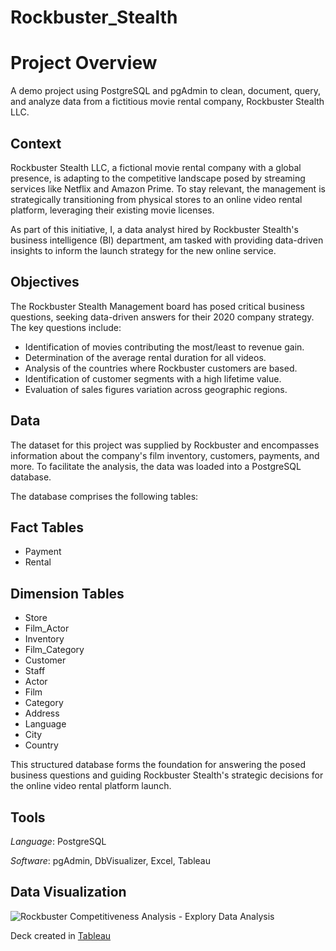 # Rockbuster_Stealth

# Project Overview

A demo project using PostgreSQL and pgAdmin to clean, document, query, and analyze data from a fictitious movie rental company, Rockbuster Stealth LLC.

## Context

Rockbuster Stealth LLC, a fictional movie rental company with a global presence, is adapting to the competitive landscape posed by streaming services like Netflix and Amazon Prime. To stay relevant, the management is strategically transitioning from physical stores to an online video rental platform, leveraging their existing movie licenses.

As part of this initiative, I, a data analyst hired by Rockbuster Stealth's business intelligence (BI) department, am tasked with providing data-driven insights to inform the launch strategy for the new online service.

## Objectives

The Rockbuster Stealth Management board has posed critical business questions, seeking data-driven answers for their 2020 company strategy. The key questions include:

- Identification of movies contributing the most/least to revenue gain.
- Determination of the average rental duration for all videos.
- Analysis of the countries where Rockbuster customers are based.
- Identification of customer segments with a high lifetime value.
- Evaluation of sales figures variation across geographic regions.

## Data

The dataset for this project was supplied by Rockbuster and encompasses information about the company's film inventory, customers, payments, and more. To facilitate the analysis, the data was loaded into a PostgreSQL database.

The database comprises the following tables:

## Fact Tables

- Payment
- Rental

## Dimension Tables

- Store
- Film_Actor
- Inventory
- Film_Category
- Customer
- Staff
- Actor
- Film
- Category
- Address
- Language
- City
- Country

This structured database forms the foundation for answering the posed business questions and guiding Rockbuster Stealth's strategic decisions for the online video rental platform launch.


## Tools

_Language_: PostgreSQL

_Software_: pgAdmin, DbVisualizer, Excel, Tableau

## Data Visualization

<picture>
  <source media= "(prefers-color-scheme: dark)" srcset="https://drive.google.com/file/d/1ZKi8WlY7zbULhbl4yaAtMbKcRqjCaMrJ/view?usp=sharing">
   <source media="(prefers-color-scheme: light)" srcset="https://drive.google.com/file/d/1ZKi8WlY7zbULhbl4yaAtMbKcRqjCaMrJ/view?usp=sharing">
  <img alt="Rockbuster Competitiveness Analysis - Explory Data Analysis" src="https://drive.google.com/file/d/1ZKi8WlY7zbULhbl4yaAtMbKcRqjCaMrJ/view?usp=sharing">
</picture>

Deck created in [Tableau](https://public.tableau.com/app/profile/greta.lawani/viz/3_10RockbusterStealthLLC/RockbusterCompetitivenessAnalysis)
